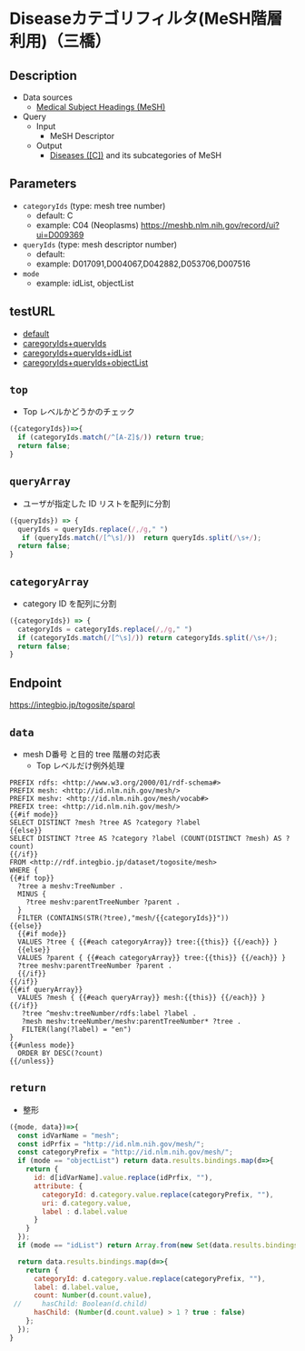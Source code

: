 # Diseaseカテゴリフィルタ(MeSH階層利用)（三橋）

## Description

- Data sources
    -  [Medical Subject Headings (MeSH)](https://www.nlm.nih.gov/mesh/meshhome.html) 
- Query
    - Input
        - MeSH Descriptor
    - Output
        -  [Diseases ([C])](https://meshb.nlm.nih.gov/treeView) and its subcategories of MeSH

## Parameters

* `categoryIds` (type: mesh tree number)
  * default: C
  * example: C04  (Neoplasms) https://meshb.nlm.nih.gov/record/ui?ui=D009369
* `queryIds` (type: mesh descriptor number)
  * default: 
  * example: D017091,D004067,D042882,D053706,D007516
* `mode`
  * example: idList, objectList
  
## testURL
- [default](https://integbio.jp/togosite/sparqlist/api/disease_mesh_filter?categoryIds=C04&queryIds=&mode=)
- [caregoryIds+queryIds](https://integbio.jp/togosite/sparqlist/api/disease_mesh_filter?categoryIds=C04&queryIds=D017091%2CD004067%2CD042882%2CD053706%2CD007516&mode=)
- [caregoryIds+queryIds+idList](https://integbio.jp/togosite/sparqlist/api/disease_mesh_filter?categoryIds=C04&queryIds=D017091%2CD004067%2CD042882%2CD053706%2CD007516&mode=idList)
- [caregoryIds+queryIds+objectList](https://integbio.jp/togosite/sparqlist/api/disease_mesh_filter?categoryIds=C04&queryIds=D017091%2CD004067%2CD042882%2CD053706%2CD007516&mode=objectList)

## `top`
- Top レベルかどうかのチェック
```javascript
({categoryIds})=>{
  if (categoryIds.match(/^[A-Z]$/)) return true;
  return false;
}
```

## `queryArray`
- ユーザが指定した ID リストを配列に分割

```javascript
({queryIds}) => {
  queryIds = queryIds.replace(/,/g," ")
   if (queryIds.match(/[^\s]/))  return queryIds.split(/\s+/);
  return false;
}
```

## `categoryArray`
- category ID を配列に分割
```javascript
({categoryIds}) => {
  categoryIds = categoryIds.replace(/,/g," ")
  if (categoryIds.match(/[^\s]/)) return categoryIds.split(/\s+/);
  return false;
}
```

## Endpoint
https://integbio.jp/togosite/sparql

## `data`
- mesh D番号 と目的 tree 階層の対応表
  - Top レベルだけ例外処理
```sparql
PREFIX rdfs: <http://www.w3.org/2000/01/rdf-schema#>
PREFIX mesh: <http://id.nlm.nih.gov/mesh/>
PREFIX meshv: <http://id.nlm.nih.gov/mesh/vocab#>
PREFIX tree: <http://id.nlm.nih.gov/mesh/>
{{#if mode}}
SELECT DISTINCT ?mesh ?tree AS ?category ?label
{{else}}
SELECT DISTINCT ?tree AS ?category ?label (COUNT(DISTINCT ?mesh) AS ?count)
{{/if}}
FROM <http://rdf.integbio.jp/dataset/togosite/mesh>
WHERE {
{{#if top}}
  ?tree a meshv:TreeNumber .
  MINUS { 
    ?tree meshv:parentTreeNumber ?parent . 
  }
  FILTER (CONTAINS(STR(?tree),"mesh/{{categoryIds}}"))
{{else}}
  {{#if mode}}
  VALUES ?tree { {{#each categoryArray}} tree:{{this}} {{/each}} }
  {{else}}
  VALUES ?parent { {{#each categoryArray}} tree:{{this}} {{/each}} }
  ?tree meshv:parentTreeNumber ?parent .
  {{/if}}
{{/if}}
{{#if queryArray}}
  VALUES ?mesh { {{#each queryArray}} mesh:{{this}} {{/each}} }
{{/if}}
   ?tree ^meshv:treeNumber/rdfs:label ?label .
   ?mesh meshv:treeNumber/meshv:parentTreeNumber* ?tree .
   FILTER(lang(?label) = "en")
}
{{#unless mode}}  
  ORDER BY DESC(?count)
{{/unless}}                  
```

## `return`
- 整形
```javascript
({mode, data})=>{
  const idVarName = "mesh";
  const idPrfix = "http://id.nlm.nih.gov/mesh/";
  const categoryPrefix = "http://id.nlm.nih.gov/mesh/";
  if (mode == "objectList") return data.results.bindings.map(d=>{
    return {
      id: d[idVarName].value.replace(idPrfix, ""), 
      attribute: {
        categoryId: d.category.value.replace(categoryPrefix, ""), 
        uri: d.category.value,
        label : d.label.value
      }
    }
  });
  if (mode == "idList") return Array.from(new Set(data.results.bindings.map(d=>d[idVarName].value.replace(idPrfix, "")))); // unique

  return data.results.bindings.map(d=>{ 
    return {
      categoryId: d.category.value.replace(categoryPrefix, ""), 
      label: d.label.value,
      count: Number(d.count.value),
 //     hasChild: Boolean(d.child)
      hasChild: (Number(d.count.value) > 1 ? true : false)
    };
  });	
}
```